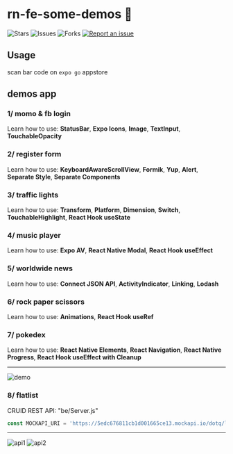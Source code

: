 # rn-fe-some-demos 🐳

![Stars](https://img.shields.io/github/stars/tquangdo/rn-fe-some-demos?color=f05340)
![Issues](https://img.shields.io/github/issues/tquangdo/rn-fe-some-demos?color=f05340)
![Forks](https://img.shields.io/github/forks/tquangdo/rn-fe-some-demos?color=f05340)
[![Report an issue](https://img.shields.io/badge/Support-Issues-green)](https://github.com/tquangdo/rn-fe-some-demos/issues/new)

## Usage
scan bar code on `expo go` appstore

## demos app
### 1/ momo & fb login
Learn how to use: **StatusBar**, **Expo Icons**, **Image**, **TextInput**, **TouchableOpacity**
### 2/ register form
Learn how to use: **KeyboardAwareScrollView**, **Formik**, **Yup**, **Alert**, **Separate Style**, **Separate Components**
### 3/ traffic lights
Learn how to use: **Transform**, **Platform**, **Dimension**, **Switch**, **TouchableHighlight**, **React Hook useState**
### 4/ music player
Learn how to use: **Expo AV**, **React Native Modal**, **React Hook useEffect**
### 5/ worldwide news
Learn how to use: **Connect JSON API**, **ActivityIndicator**, **Linking**, **Lodash**
### 6/ rock paper scissors
Learn how to use: **Animations**, **React Hook useRef**
### 7/ pokedex
Learn how to use: **React Native Elements**, **React Navigation**, **React Native Progress**, **React Hook useEffect with Cleanup**
************************
![demo](screenshots/demo.gif)
### 8/ flatlist
CRUID REST API: "be/Server.js"
```js
const MOCKAPI_URI = 'https://5edc676811cb1d001665ce13.mockapi.io/dotq/list_all_foods';
```
************************
![api1](screenshots/api1.jpeg)
![api2](screenshots/api2.jpeg)